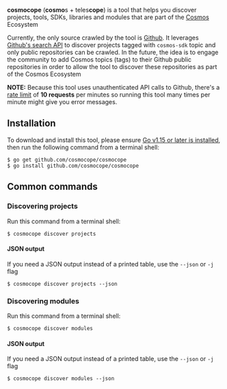 **cosmocope** (**cosmo**s + teles**cope**) is a tool that helps you discover projects, tools, SDKs, 
libraries and modules that are part of the [Cosmos](https://cosmos.network) Ecosystem

Currently, the only source crawled by the tool is [Github](https://github.com). 
It leverages [Github's search API](https://developer.github.com/v3/search) to discover projects 
tagged with `cosmos-sdk` topic and only public repositories can be crawled. In the future, the idea 
is to engage the community to add Cosmos topics (tags) to their Github public repositories in order to allow 
the tool to discover these repositories as part of the Cosmos Ecosystem 

**NOTE:** Because this tool uses unauthenticated API calls to Github, there's a [rate limit](https://developer.github.com/v3/search/#rate-limit) of __10 requests__ per minutes so running this tool many times per minute might give you error messages.

## Installation

To download and install this tool, please ensure
[Go v1.15 or later is installed](https://golang.org/dl/), then run the following command from a terminal shell:

```shell
$ go get github.com/cosmocope/cosmocope
$ go install github.com/cosmocope/cosmocope
```

## Common commands

### Discovering projects

Run this command from a terminal shell:

```shell
$ cosmocope discover projects
```


#### JSON output

If you need a JSON output instead of a printed table, use the `--json` or `-j` flag

```shell
$ cosmocope discover projects --json
```

### Discovering modules

Run this command from a terminal shell:

```shell
$ cosmocope discover modules
```

#### JSON output

If you need a JSON output instead of a printed table, use the `--json` or `-j` flag

```shell
$ cosmocope discover modules --json
```
